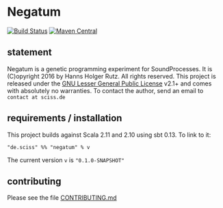 # Negatum

[![Build Status](https://travis-ci.org/Sciss/Negatum.svg?branch=master)](https://travis-ci.org/Sciss/Negatum)
[![Maven Central](https://maven-badges.herokuapp.com/maven-central/de.sciss/negatum_2.11/badge.svg)](https://maven-badges.herokuapp.com/maven-central/de.sciss/negatum_2.11)

## statement

Negatum is a genetic programming experiment for SoundProcesses.
It is (C)opyright 2016 by Hanns Holger Rutz. All rights reserved.
This project is released under the [GNU Lesser General Public License](https://raw.github.com/Sciss/ScalaOSC/master/LICENSE) v2.1+ and comes with absolutely no warranties. 
To contact the author, send an email to `contact at sciss.de`

## requirements / installation

This project builds against Scala 2.11 and 2.10 using sbt 0.13.
To link to it:

    "de.sciss" %% "negatum" % v

The current version `v` is `"0.1.0-SNAPSHOT"`

## contributing

Please see the file [CONTRIBUTING.md](CONTRIBUTING.md)
